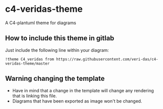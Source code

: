 # c4-veridas-theme
A C4-plantuml theme for diagrams

## How to include this theme in gitlab

Just include the following line within your diagram:

```plantuml
!theme C4_veridas from https://raw.githubusercontent.com/veri-das/c4-veridas-theme/master
```
## Warning changing the template

* Have in mind that a change in the template will change any rendering that is linking this file.
* Diagrams that have been exported as image won't be changed.
